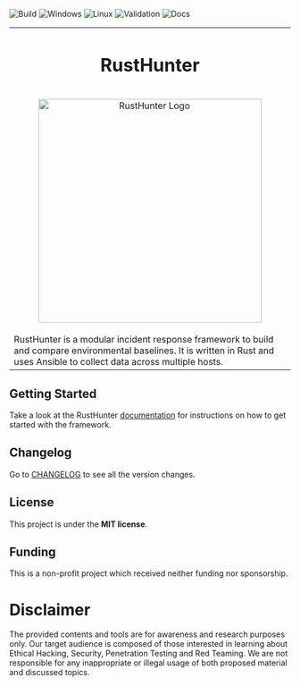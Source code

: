 ![Build](https://github.com/Peco602/rusthunter/actions/workflows/build.yml/badge.svg)
![Windows](https://github.com/Peco602/rusthunter/actions/workflows/windows.yml/badge.svg)
![Linux](https://github.com/Peco602/rusthunter/actions/workflows/linux.yml/badge.svg)
![Validation](https://github.com/Peco602/rusthunter/actions/workflows/validation.yml/badge.svg)
![Docs](https://github.com/Peco602/rusthunter/actions/workflows/docs.yml/badge.svg)

<table align="center" border="0">
<tr>
<td align="center" width="9999">

# RustHunter

<br>
<img src="https://rusthunter.readthedocs.io/en/latest/images/logo.png" align="center" width="400px" alt="RustHunter Logo">
<br><br>
	
<div align="left">
RustHunter is a modular incident response framework to build and compare environmental baselines. It is written in Rust and uses Ansible to collect data across multiple hosts.
</div>

</td>
</tr>
</table>


## Getting Started

Take a look at the RustHunter [documentation](https://rusthunter.readthedocs.io) for instructions on how to get started with the framework.


## Changelog   

Go to [CHANGELOG](CHANGELOG.md) to see all the version changes.


## License

This project is under the **MIT license**.


## Funding

This is a non-profit project which received neither funding nor sponsorship.


# Disclaimer

The provided contents and tools are for awareness and research purposes only. Our target audience is composed of those interested in learning about Ethical Hacking, Security, Penetration Testing and Red Teaming. We are not responsible for any inappropriate or illegal usage of both proposed material and discussed topics.
